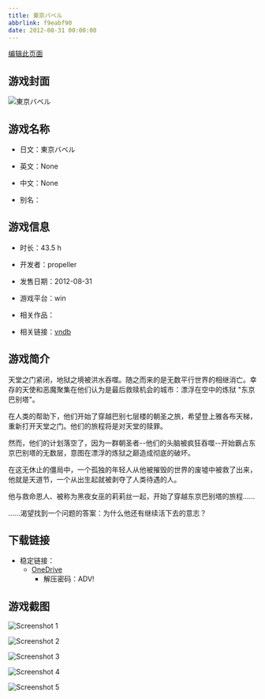 ```yaml
---
title: 東京バベル
abbrlink: f9eabf90
date: 2012-08-31 00:00:00
---
```

[编辑此页面](https://github.com/ACG-3/ADV3-source/blob/main/source/_posts/games/%E9%A1%98%E3%81%84%E3%81%AE%E6%AC%A0%E7%89%87%E3%81%A8%E7%99%BD%E9%8A%80%E3%81%AE%E5%A5%91%E7%B4%84%E8%80%85.md)

## 游戏封面

![東京バベル](https://pan.timero.xyz/onedrive/img_lib_001/%E9%A1%98%E3%81%84%E3%81%AE%E6%AC%A0%E7%89%87%E3%81%A8%E7%99%BD%E9%8A%80%E3%81%AE%E5%A5%91%E7%B4%84%E8%80%85_cover.avif)


## 游戏名称

- 日文：東京バベル
- 英文：None
- 中文：None

- 别名：


## 游戏信息

- 时长：43.5 h
- 开发者：propeller
- 发售日期：2012-08-31
- 游戏平台：win
- 相关作品：

- 相关链接：[vndb](https://vndb.org/v9205)


## 游戏简介

天堂之门紧闭，地狱之境被洪水吞噬。随之而来的是无数平行世界的相继消亡。幸存的天使和恶魔聚集在他们认为是最后救赎机会的城市：漂浮在空中的炼狱 "东京巴别塔"。

在人类的帮助下，他们开始了穿越巴别七层楼的朝圣之旅，希望登上雅各布天梯，重新打开天堂之门。他们的旅程将是对天堂的赎罪。

然而，他们的计划落空了，因为一群朝圣者--他们的头脑被疯狂吞噬--开始霸占东京巴别塔的无数层，意图在漂浮的炼狱之巅造成彻底的破坏。

在这无休止的僵局中，一个孤独的年轻人从他被摧毁的世界的废墟中被救了出来，他就是天道节，一个从出生起就被剥夺了人类待遇的人。

他与救命恩人、被称为黑夜女巫的莉莉丝一起，开始了穿越东京巴别塔的旅程......

......渴望找到一个问题的答案：为什么他还有继续活下去的意志？




## 下载链接

- 稳定链接：
    - [OneDrive](https://pan.timero.xyz/onedrive/adv_lib_001/%E9%A1%98%E3%81%84%E3%81%AE%E6%AC%A0%E7%89%87%E3%81%A8%E7%99%BD%E9%8A%80%E3%81%AE%E5%A5%91%E7%B4%84%E8%80%85)
        - 解压密码：ADV!



## 游戏截图


![Screenshot 1](https://pan.timero.xyz/onedrive/img_lib_001/%E9%A1%98%E3%81%84%E3%81%AE%E6%AC%A0%E7%89%87%E3%81%A8%E7%99%BD%E9%8A%80%E3%81%AE%E5%A5%91%E7%B4%84%E8%80%85_Screenshot_1.avif)

![Screenshot 2](https://pan.timero.xyz/onedrive/img_lib_001/%E9%A1%98%E3%81%84%E3%81%AE%E6%AC%A0%E7%89%87%E3%81%A8%E7%99%BD%E9%8A%80%E3%81%AE%E5%A5%91%E7%B4%84%E8%80%85_Screenshot_2.avif)

![Screenshot 3](https://pan.timero.xyz/onedrive/img_lib_001/%E9%A1%98%E3%81%84%E3%81%AE%E6%AC%A0%E7%89%87%E3%81%A8%E7%99%BD%E9%8A%80%E3%81%AE%E5%A5%91%E7%B4%84%E8%80%85_Screenshot_3.avif)

![Screenshot 4](https://pan.timero.xyz/onedrive/img_lib_001/%E9%A1%98%E3%81%84%E3%81%AE%E6%AC%A0%E7%89%87%E3%81%A8%E7%99%BD%E9%8A%80%E3%81%AE%E5%A5%91%E7%B4%84%E8%80%85_Screenshot_4.avif)

![Screenshot 5](https://pan.timero.xyz/onedrive/img_lib_001/%E9%A1%98%E3%81%84%E3%81%AE%E6%AC%A0%E7%89%87%E3%81%A8%E7%99%BD%E9%8A%80%E3%81%AE%E5%A5%91%E7%B4%84%E8%80%85_Screenshot_5.avif)

